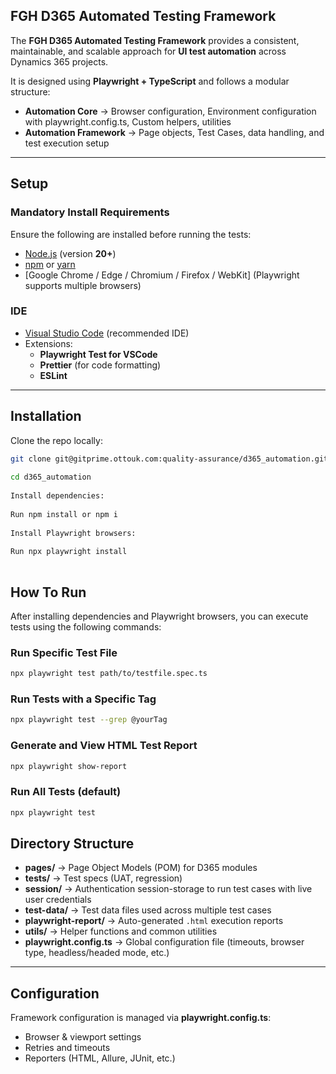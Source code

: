 ## FGH D365 Automated Testing Framework

The **FGH D365 Automated Testing Framework** provides a consistent, maintainable, and scalable approach for **UI test automation** across Dynamics 365 projects.  

It is designed using **Playwright + TypeScript** and follows a modular structure:  

- **Automation Core** → Browser configuration, Environment configuration with playwright.config.ts, Custom helpers, utilities
- **Automation Framework** → Page objects, Test Cases, data handling, and test execution setup  

---

## Setup

### Mandatory Install Requirements  

Ensure the following are installed before running the tests:  

- [Node.js](https://nodejs.org/en/download/) (version **20+**)  
- [npm](https://docs.npmjs.com/downloading-and-installing-node-js-and-npm) or [yarn](https://yarnpkg.com/)  
- [Google Chrome / Edge / Chromium / Firefox / WebKit] (Playwright supports multiple browsers)  

### IDE

- [Visual Studio Code](https://code.visualstudio.com/) (recommended IDE)  
- Extensions:  
  - **Playwright Test for VSCode**  
  - **Prettier** (for code formatting)  
  - **ESLint**  

---

## Installation

Clone the repo locally:  

```bash
git clone git@gitprime.ottouk.com:quality-assurance/d365_automation.git
 
cd d365_automation
 
Install dependencies:
 
Run npm install or npm i
 
Install Playwright browsers:
 
Run npx playwright install
 
```

## How To Run

After installing dependencies and Playwright browsers, you can execute tests using the following commands:

### Run Specific Test File

```bash
npx playwright test path/to/testfile.spec.ts
```

### Run Tests with a Specific Tag

```bash
npx playwright test --grep @yourTag
```

### Generate and View HTML Test Report

```bash
npx playwright show-report
```

### Run All Tests (default)  

```bash
npx playwright test

```

## Directory Structure

- **pages/** → Page Object Models (POM) for D365 modules  
- **tests/** → Test specs (UAT, regression)  
- **session/** → Authentication session-storage to run test cases with live user credentials  
- **test-data/** → Test data files used across multiple test cases  
- **playwright-report/** → Auto-generated `.html` execution reports  
- **utils/** → Helper functions and common utilities  
- **playwright.config.ts** → Global configuration file (timeouts, browser type, headless/headed mode, etc.)  

---

## Configuration

Framework configuration is managed via **playwright.config.ts**:  

- Browser & viewport settings  
- Retries and timeouts  
- Reporters (HTML, Allure, JUnit, etc.)  

